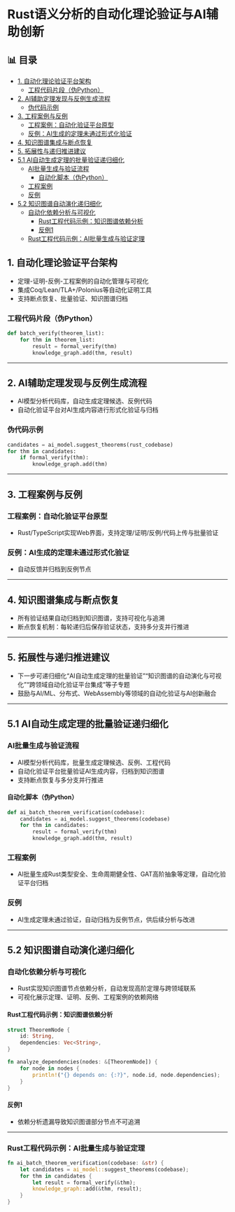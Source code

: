 ﻿# Rust语义分析的自动化理论验证与AI辅助创新


## 📊 目录

- [1. 自动化理论验证平台架构](#1-自动化理论验证平台架构)
  - [工程代码片段（伪Python）](#工程代码片段伪python)
- [2. AI辅助定理发现与反例生成流程](#2-ai辅助定理发现与反例生成流程)
  - [伪代码示例](#伪代码示例)
- [3. 工程案例与反例](#3-工程案例与反例)
  - [工程案例：自动化验证平台原型](#工程案例自动化验证平台原型)
  - [反例：AI生成的定理未通过形式化验证](#反例ai生成的定理未通过形式化验证)
- [4. 知识图谱集成与断点恢复](#4-知识图谱集成与断点恢复)
- [5. 拓展性与递归推进建议](#5-拓展性与递归推进建议)
- [5.1 AI自动生成定理的批量验证递归细化](#51-ai自动生成定理的批量验证递归细化)
  - [AI批量生成与验证流程](#ai批量生成与验证流程)
    - [自动化脚本（伪Python）](#自动化脚本伪python)
  - [工程案例](#工程案例)
  - [反例](#反例)
- [5.2 知识图谱自动演化递归细化](#52-知识图谱自动演化递归细化)
  - [自动化依赖分析与可视化](#自动化依赖分析与可视化)
    - [Rust工程代码示例：知识图谱依赖分析](#rust工程代码示例知识图谱依赖分析)
    - [反例1](#反例1)
  - [Rust工程代码示例：AI批量生成与验证定理](#rust工程代码示例ai批量生成与验证定理)


## 1. 自动化理论验证平台架构

- 定理-证明-反例-工程案例的自动化管理与可视化
- 集成Coq/Lean/TLA+/Polonius等自动化证明工具
- 支持断点恢复、批量验证、知识图谱归档

### 工程代码片段（伪Python）

```python
def batch_verify(theorem_list):
    for thm in theorem_list:
        result = formal_verify(thm)
        knowledge_graph.add(thm, result)
```

---

## 2. AI辅助定理发现与反例生成流程

- AI模型分析代码库，自动生成定理候选、反例代码
- 自动化验证平台对AI生成内容进行形式化验证与归档

### 伪代码示例

```python
candidates = ai_model.suggest_theorems(rust_codebase)
for thm in candidates:
    if formal_verify(thm):
        knowledge_graph.add(thm)
```

---

## 3. 工程案例与反例

### 工程案例：自动化验证平台原型

- Rust/TypeScript实现Web界面，支持定理/证明/反例/代码上传与批量验证

### 反例：AI生成的定理未通过形式化验证

- 自动反馈并归档到反例节点

---

## 4. 知识图谱集成与断点恢复

- 所有验证结果自动归档到知识图谱，支持可视化与追溯
- 断点恢复机制：每轮递归后保存验证状态，支持多分支并行推进

---

## 5. 拓展性与递归推进建议

- 下一步可递归细化“AI自动生成定理的批量验证”“知识图谱的自动演化与可视化”“跨领域自动化验证平台集成”等子专题
- 鼓励与AI/ML、分布式、WebAssembly等领域的自动化验证与AI创新融合

---

## 5.1 AI自动生成定理的批量验证递归细化

### AI批量生成与验证流程

- AI模型分析代码库，批量生成定理候选、反例、工程代码
- 自动化验证平台批量验证AI生成内容，归档到知识图谱
- 支持断点恢复与多分支并行推进

#### 自动化脚本（伪Python）

```python
def ai_batch_theorem_verification(codebase):
    candidates = ai_model.suggest_theorems(codebase)
    for thm in candidates:
        result = formal_verify(thm)
        knowledge_graph.add(thm, result)
```

### 工程案例

- AI批量生成Rust类型安全、生命周期健全性、GAT高阶抽象等定理，自动化验证平台归档

### 反例

- AI生成定理未通过验证，自动归档为反例节点，供后续分析与改进

---

## 5.2 知识图谱自动演化递归细化

### 自动化依赖分析与可视化

- Rust实现知识图谱节点依赖分析，自动发现高阶定理与跨领域联系
- 可视化展示定理、证明、反例、工程案例的依赖网络

#### Rust工程代码示例：知识图谱依赖分析

```rust
struct TheoremNode {
    id: String,
    dependencies: Vec<String>,
}

fn analyze_dependencies(nodes: &[TheoremNode]) {
    for node in nodes {
        println!("{} depends on: {:?}", node.id, node.dependencies);
    }
}
```

#### 反例1

- 依赖分析遗漏导致知识图谱部分节点不可追溯

---

### Rust工程代码示例：AI批量生成与验证定理

```rust
fn ai_batch_theorem_verification(codebase: &str) {
    let candidates = ai_model::suggest_theorems(codebase);
    for thm in candidates {
        let result = formal_verify(&thm);
        knowledge_graph::add(&thm, result);
    }
}
```
